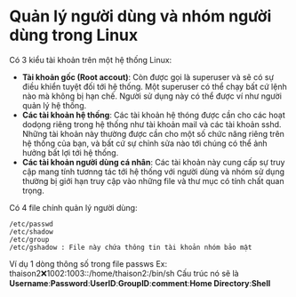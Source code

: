 # Quản lý người dùng và nhóm người dùng trong Linux

Có 3 kiểu tài khoản trên một hệ thống Linux:
* **Tài khoản gốc (Root accout)**: Còn được gọi là superuser và sẽ có sự điều khiển tuyệt đối tới hệ thống. Một superuser có thể chạy bất cứ lệnh nào mà không bị hạn chế. Người sử dụng này có thể được ví như người quản lý hệ thống.
* **Các tài khoản hệ thống**: Các tài khoản hệ thóng được cần cho các hoạt dodọng riêng trong hệ thống như tài khoản mail và các tài khoản sshd. Những tài khoản này thường được cần cho một số chức năng riêng trên hệ thống của bạn, và bất cứ sự chỉnh sửa nào tới chúng có thể ảnh hưởng bất lợi tới hệ thống.
* **Các tài khoản người dùng cá nhân**: Các tài khoản này cung cấp sự truy cập mang tính tươnng tác tới hệ thống với người dùng và nhóm sử dụng thường bị giới hạn truy cập vào những file và thư mục có tính chất quan trọng.

Có 4 file chính quản lý người dùng:
```
/etc/passwd
/etc/shadow
/etc/group
/etc/gshadow : File này chứa thông tin tài khoản nhóm bảo mật
```
Ví dụ 1 dòng thông số trong file passws
Ex: thaison2:x:1002:1003::/home/thaison2:/bin/sh
Cấu trúc nó sẽ là **Username**:**Password**:**UserID**:**GroupID**:**comment**:**Home Directory**:**Shell**